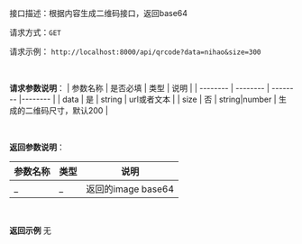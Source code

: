 接口描述：根据内容生成二维码接口，返回base64

请求方式：`GET`

请求示例： `http://localhost:8000/api/qrcode?data=nihao&size=300`

<br/>

**请求参数说明**：
| 参数名称 | 是否必填 | 类型 | 说明 |
| -------- | -------- | -------- |-------- |
| data | 是 | string | url或者文本 |
| size | 否 | string|number | 生成的二维码尺寸，默认200 |

<br/>

**返回参数说明**：

| 参数名称  | 类型 | 说明 |
| -------- | -------- |-------- |
| _ | _ | 返回的image base64 |

<br/>

**返回示例**
无